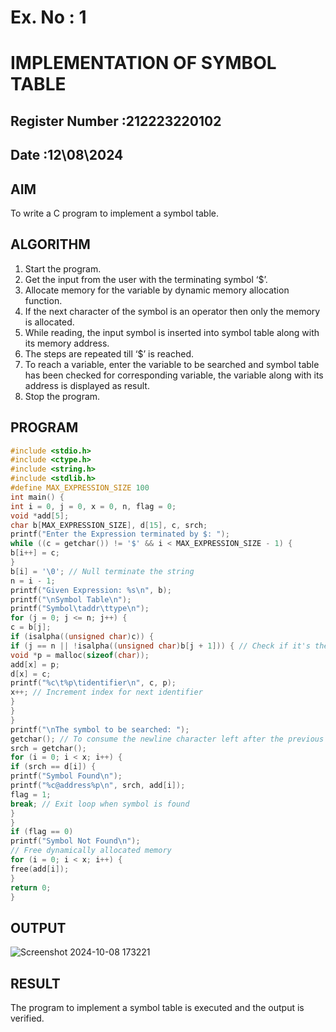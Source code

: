 # Ex. No : 1	
# IMPLEMENTATION OF SYMBOL TABLE 
## Register Number :212223220102
## Date :12\08\2024 

## AIM   
To write a C program to implement a symbol table.

## ALGORITHM
1.	Start the program.
2.	Get the input from the user with the terminating symbol ‘$’.
3.	Allocate memory for the variable by dynamic memory allocation function.
4.	If the next character of the symbol is an operator then only the memory is allocated.
5.	While reading, the input symbol is inserted into symbol table along with its memory address.
6.	The steps are repeated till ‘$’ is reached.
7.	To reach a variable, enter the variable to be searched and symbol table has been checked for corresponding variable, the variable along with its address is displayed as result.
8.	Stop the program. 

## PROGRAM
```C
#include <stdio.h>
#include <ctype.h>
#include <string.h>
#include <stdlib.h>
#define MAX_EXPRESSION_SIZE 100
int main() {
int i = 0, j = 0, x = 0, n, flag = 0;
void *add[5];
char b[MAX_EXPRESSION_SIZE], d[15], c, srch;
printf("Enter the Expression terminated by $: ");
while ((c = getchar()) != '$' && i < MAX_EXPRESSION_SIZE - 1) {
b[i++] = c;
}
b[i] = '\0'; // Null terminate the string
n = i - 1;
printf("Given Expression: %s\n", b);
printf("\nSymbol Table\n");
printf("Symbol\taddr\ttype\n");
for (j = 0; j <= n; j++) {
c = b[j];
if (isalpha((unsigned char)c)) {
if (j == n || !isalpha((unsigned char)b[j + 1])) { // Check if it's the last
void *p = malloc(sizeof(char));
add[x] = p;
d[x] = c;
printf("%c\t%p\tidentifier\n", c, p);
x++; // Increment index for next identifier
}
}
}
printf("\nThe symbol to be searched: ");
getchar(); // To consume the newline character left after the previous input
srch = getchar();
for (i = 0; i < x; i++) {
if (srch == d[i]) {
printf("Symbol Found\n");
printf("%c@address%p\n", srch, add[i]);
flag = 1;
break; // Exit loop when symbol is found
}
}
if (flag == 0)
printf("Symbol Not Found\n");
// Free dynamically allocated memory
for (i = 0; i < x; i++) {
free(add[i]);
}
return 0;
}
```
## OUTPUT 
![Screenshot 2024-10-08 173221](https://github.com/user-attachments/assets/a2de03e1-6924-4f7d-8c80-71d40f0812d6)

## RESULT
The program to implement a symbol table is executed and the output is verified.
